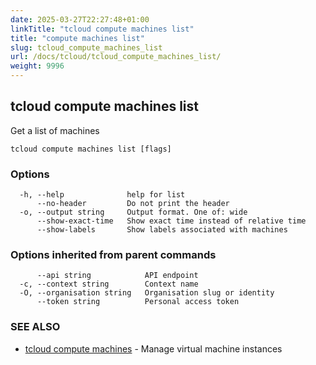 ```yaml
---
date: 2025-03-27T22:27:48+01:00
linkTitle: "tcloud compute machines list"
title: "compute machines list"
slug: tcloud_compute_machines_list
url: /docs/tcloud/tcloud_compute_machines_list/
weight: 9996
---
```

## tcloud compute machines list

Get a list of machines

```
tcloud compute machines list [flags]
```

### Options

```
  -h, --help              help for list
      --no-header         Do not print the header
  -o, --output string     Output format. One of: wide
      --show-exact-time   Show exact time instead of relative time
      --show-labels       Show labels associated with machines
```

### Options inherited from parent commands

```
      --api string            API endpoint
  -c, --context string        Context name
  -O, --organisation string   Organisation slug or identity
      --token string          Personal access token
```

### SEE ALSO

* [tcloud compute machines](/docs/tcloud/tcloud_compute_machines/)	 - Manage virtual machine instances

